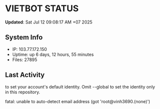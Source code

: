 # VIETBOT STATUS
**Updated**: Sat Jul 12 09:08:17 AM +07 2025

## System Info
- IP: 103.77.172.150
- Uptime: up 6 days, 12 hours, 55 minutes
- Files: 27895

## Last Activity

to set your account's default identity.
Omit --global to set the identity only in this repository.

fatal: unable to auto-detect email address (got 'root@vinh3690.(none)')
